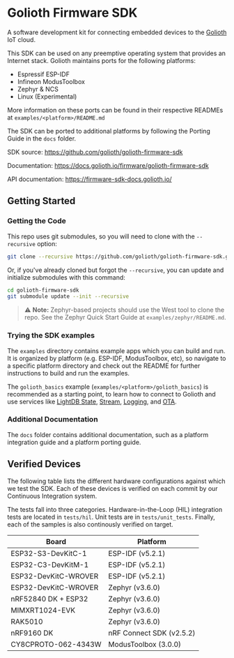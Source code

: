 # Golioth Firmware SDK

A software development kit for connecting embedded devices to the
[Golioth](https://golioth.io) IoT cloud.

This SDK can be used on any preemptive operating system that provides an
Internet stack. Golioth maintains ports for the following platforms:

* Espressif ESP-IDF
* Infineon ModusToolbox
* Zephyr & NCS
* Linux (Experimental)

More information on these ports can be found in their respective READMEs at
`examples/<platform>/README.md`

The SDK can be ported to additional platforms by following the Porting Guide in
the `docs` folder.

SDK source: https://github.com/golioth/golioth-firmware-sdk

Documentation: https://docs.golioth.io/firmware/golioth-firmware-sdk

API documentation: https://firmware-sdk-docs.golioth.io/

## Getting Started

### Getting the Code

This repo uses git submodules, so you will need to clone with the `--recursive` option:

```sh
git clone --recursive https://github.com/golioth/golioth-firmware-sdk.git -b v0.14.0
```

Or, if you've already cloned but forgot the `--recursive`, you can update and
initialize submodules with this command:

```sh
cd golioth-firmware-sdk
git submodule update --init --recursive
```


> :warning: **Note:** Zephyr-based projects should use the West tool to clone the repo. See the
Zephyr Quick Start Guide at `examples/zephyr/README.md`.

### Trying the SDK examples

The `examples` directory contains example apps which you can build and run.
It is organized by platform (e.g. ESP-IDF, ModusToolbox, etc),
so navigate to a specific platform directory and check out the README for further
instructions to build and run the examples.

The `golioth_basics` example (`examples/<platform>/golioth_basics`) is recommended
as a starting point, to learn how to connect to Golioth and use services like
[LightDB State](https://docs.golioth.io/cloud/services/lightdb),
[Stream](https://docs.golioth.io/data-routing),
[Logging](https://docs.golioth.io/cloud/services/logging),
and [OTA](https://docs.golioth.io/cloud/services/ota).

### Additional Documentation

The `docs` folder contains additional documentation, such as a platform
integration guide and a platform porting guide.

## Verified Devices

The following table lists the different hardware configurations against which
we test the SDK. Each of these devices is verified on each commit by our
Continuous Integration system.

The tests fall into three categories. Hardware-in-the-Loop (HIL) integration
tests are located in `tests/hil`. Unit tests are in `tests/unit_tests`. Finally,
each of the samples is also continously verified on target.

| Board                | Platform                 |
| ---                  | ---                      |
| ESP32-S3-DevKitC-1   | ESP-IDF (v5.2.1)         |
| ESP32-C3-DevKitM-1   | ESP-IDF (v5.2.1)         |
| ESP32-DevKitC-WROVER | ESP-IDF (v5.2.1)         |
| ESP32-DevKitC-WROVER | Zephyr (v3.6.0)          |
| nRF52840 DK + ESP32  | Zephyr (v3.6.0)          |
| MIMXRT1024-EVK       | Zephyr (v3.6.0)          |
| RAK5010              | Zephyr (v3.6.0)          |
| nRF9160 DK           | nRF Connect SDK (v2.5.2) |
| CY8CPROTO-062-4343W  | ModusToolbox (3.0.0)     |

